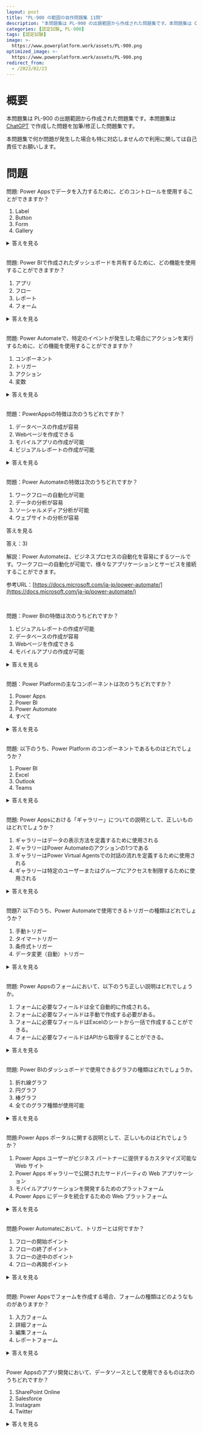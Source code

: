 ```yaml
---
layout: post
title: "PL-900 の範囲の自作問題集 11問"
description: "本問題集は PL-900 の出題範囲から作成された問題集です。本問題集は ChatGPT で作成した問題を加筆/修正した問題集です。"
categories: [認定試験, PL-900]
tags: [認定試験]
image: >-
  https://www.powerplatform.work/assets/PL-900.png
optimized_image: >-
  https://www.powerplatform.work/assets/PL-900.png
redirect_from:
  - /2023/02/23
---
```



#  概要

本問題集は PL-900 の出題範囲から作成された問題集です。本問題集は [ChatGPT](https://chat.openai.com/chat) で作成した問題を加筆/修正した問題集です。

本問題集で何か問題が発生した場合も特に対応しませんので利用に関しては自己責任でお願いします。

# 問題

問題:
Power Appsでデータを入力するために、どのコントロールを使用することができますか？

1. Label
2. Button
3. Form
4. Gallery


<details>
<summary>答えを見る</summary>

答え: 3

解説: Power Appsでデータを入力するためには、Formコントロールが使用されます。Formコントロールには、データの入力フィールドやラベル、保存ボタンなどが含まれます。

参考URL: [https://docs.microsoft.com/ja-jp/powerapps/maker/canvas-apps/working-with-forms](https://docs.microsoft.com/ja-jp/powerapps/maker/canvas-apps/working-with-forms)

</details>
</br>



問題:
Power BIで作成されたダッシュボードを共有するために、どの機能を使用することができますか？

1. アプリ
2. フロー
3. レポート
4. フォーム



<details>
<summary>答えを見る</summary>
答え: 1

解説: Power BIで作成されたダッシュボードを共有するためには、アプリを使用します。アプリは、Power BIのダッシュボード、レポート、データセットをひとまとめにして、簡単に共有することができます。

参考URL: [https://docs.microsoft.com/ja-jp/power-bi/collaborate-share/service-create-the-new-workspaces](https://docs.microsoft.com/ja-jp/power-bi/collaborate-share/service-create-the-new-workspaces)

</details>
</br>


問題:
Power Automateで、特定のイベントが発生した場合にアクションを実行するために、どの機能を使用することができますか？

1. コンポーネント
2. トリガー
3. アクション
4. 変数


<details>
<summary>答えを見る</summary>

答え: 2

解説: Power Automateで、特定のイベントが発生した場合にアクションを実行するためには、トリガーを使用します。トリガーには、様々な種類があり、例えばメールの着信やスプレッドシートの更新などがあります。

参考URL: [https://learn.microsoft.com/ja-jp/power-automate/triggers-introduction](https://learn.microsoft.com/ja-jp/power-automate/triggers-introduction)
</details>
</br>


問題：PowerAppsの特徴は次のうちどれですか？
1. データベースの作成が容易
2.  Webページを作成できる
3.  モバイルアプリの作成が可能
4.  ビジュアルレポートの作成が可能


<details>
<summary>答えを見る</summary>
答え：3)
解説：PowerAppsは、ビジネスニーズに応じたカスタムアプリを作成できるツールです。モバイルアプリの作成が可能で、データソースとして様々なサービスやアプリケーションを使用することができます。

参考URL：[https://docs.microsoft.com/ja-jp/powerapps/maker/
](https://docs.microsoft.com/ja-jp/powerapps/maker/
)
</details>
</br>

問題：Power Automateの特徴は次のうちどれですか？
1. ワークフローの自動化が可能
2.  データの分析が容易
3.  ソーシャルメディア分析が可能
4.   ウェブサイトの分析が容易



<summary>答えを見る</summary>

答え：3)

解説：Power Automateは、ビジネスプロセスの自動化を容易にするツールです。ワークフローの自動化が可能で、様々なアプリケーションとサービスを接続することができます。

参考URL：[https://docs.microsoft.com/ja-jp/power-automate/](https://docs.microsoft.com/ja-jp/power-automate/)

</details>
</br>

問題：Power BIの特徴は次のうちどれですか？
1. ビジュアルレポートの作成が可能
2.  データベースの作成が容易
3.  Webページを作成できる
4.  モバイルアプリの作成が可能


<details>
<summary>答えを見る</summary>


答え：1

解説：Power BIは、ビジュアルレポートを作成して、ビジネスインサイトを得ることができるツールです。様々なデータソースを使用し、データを視覚的に分析することができます。

参考URL：[https://docs.microsoft.com/ja-jp/power-bi/
](https://docs.microsoft.com/ja-jp/power-bi/
)
</details>
</br>



問題：Power Platformの主なコンポーネントは次のうちどれですか？
1. Power Apps
2.  Power BI
3.  Power Automate
4.  すべて


<details>
<summary>答えを見る</summary>


答え：4

解説：Power Platformは、Power Apps、Power BI、およびPower Automate、Power Virtual Agents、Power Pages から構成されています。これらのツールは、ビジネスプロセスを自動化し、データを分析し、ビジネスインサイトなどを得るために使用されます。

参考URL：[https://powerplatform.microsoft.com/ja-jp/what-is-power-platform/](https://powerplatform.microsoft.com/ja-jp/what-is-power-platform/)
</details>
</br>


問題:
以下のうち、Power Platform のコンポーネントであるものはどれでしょうか？

1. Power BI
2. Excel
3. Outlook
4. Teams


<details>
<summary>答えを見る</summary>

答え: 1

解説: Power Platformには、Power Apps、Power BI、Power Automate、Power Virtual Agents、Power Pagesの5つのコンポーネントがあります。そのうち、Power BIはビジネスインテリジェンス用のツールであり、データの可視化や分析に利用されます。一方で、Excel、Outlook、TeamsはMicrosoft Office Suiteに含まれるアプリケーションであり、Power Platformのコンポーネントではありません。

参考URL: [https://powerplatform.microsoft.com/ja-jp/](https://powerplatform.microsoft.com/ja-jp/)
</details>
</br>

問題:
Power Appsにおける「ギャラリー」についての説明として、正しいものはどれでしょうか？

1. ギャラリーはデータの表示方法を定義するために使用される
2. ギャラリーはPower Automateのアクションの1つである
3. ギャラリーはPower Virtual Agentsでの対話の流れを定義するために使用される
4. ギャラリーは特定のユーザーまたはグループにアクセスを制限するために使用される


<details>
<summary>答えを見る</summary>


答え: 1

解説: Power Appsの「ギャラリー」は、データの表示方法を定義するために使用されるコントロールの1つです。例えば、SharePointリストの内容を一覧表示するために使用することができます。また、ギャラリー内の項目を選択することで、その項目に対して詳細情報を表示することもできます。

参考URL: [https://learn.microsoft.com/ja-jp/power-apps/maker/canvas-apps/controls/control-gallery](https://learn.microsoft.com/ja-jp/power-apps/maker/canvas-apps/controls/control-gallery)

</details>
</br>


問題7:
以下のうち、Power Automateで使用できるトリガーの種類はどれでしょうか？

1. 手動トリガー
2. タイマートリガー
3. 条件式トリガー
4. データ変更（自動）トリガー


<details>
<summary>答えを見る</summary>

答え: 1, 2, 4

解説: Power Automateには、手動トリガー、タイマートリガー、データ変更トリガーの3種類のトリガーがあります。手動トリガーは手動で実行するトリガーであり、タイマートリガーは定期的な時間ごとに実行するトリガーです。データ変更（自動）トリガーは、SharePoint、Dynamics 365、Excel Online の変更時に実行さるトリガーです。


</details>
</br>


問題:
Power Appsのフォームにおいて、以下のうち正しい説明はどれでしょうか。

1. フォームに必要なフィールドは全て自動的に作成される。
2. フォームに必要なフィールドは手動で作成する必要がある。
3. フォームに必要なフィールドはExcelのシートから一括で作成することができる。
4. フォームに必要なフィールドはAPIから取得することができる。


<details>
<summary>答えを見る</summary>

答え: 2

解説: Power Appsのフォームに必要なフィールドは、手動で作成する必要があります。また、作成したフィールドに対して、表示形式、検証ルール、既定値、必須属性などを設定することができます。

参考URL: [https://learn.microsoft.com/ja-jp/power-apps/maker/canvas-apps/working-with-forms](https://learn.microsoft.com/ja-jp/power-apps/maker/canvas-apps/working-with-forms)

</details>
</br>

問題:
Power BIのダッシュボードで使用できるグラフの種類はどれでしょうか。

1. 折れ線グラフ
2. 円グラフ
3. 棒グラフ
4. 全てのグラフ種類が使用可能


<details>
<summary>答えを見る</summary>

答え: 4

解説: Power BIのダッシュボードでは、多数のグラフ種類が使用可能です。例えば、折れ線グラフ、円グラフ、棒グラフ、積み上げ棒グラフ、面グラフ、散布図、カレンダーなどがあります。

参考URL: [https://learn.microsoft.com/ja-jp/power-bi/visuals/power-bi-visualization-types-for-reports-and-q-and-a](https://learn.microsoft.com/ja-jp/power-bi/visuals/power-bi-visualization-types-for-reports-and-q-and-a)

</details>
</br>

問題:Power Apps ポータルに関する説明として、正しいものはどれでしょうか？
1. Power Apps ユーザーがビジネス パートナーに提供するカスタマイズ可能な Web サイト
2.  Power Apps ギャラリーで公開されたサードパーティの Web アプリケーション
3.  モバイルアプリケーションを開発するためのプラットフォーム
4.  Power Apps にデータを統合するための Web プラットフォーム


<details>
<summary>答えを見る</summary>

答え: 1

解説: Power Apps ポータルは、Power Apps ユーザーが顧客やパートナーなど、外部のユーザーに提供するための Web サイトです。これにより、ユーザーはカスタマイズ可能なフォームを埋めたり、問い合わせを送信したり、データを検索したりすることができます。Power Apps ポータルは、Power Apps ギャラリーではありません。また、モバイルアプリケーションを開発するためのプラットフォームでもありません。Web プラットフォームとしての機能もありません。

参考URL：[https://docs.microsoft.com/ja-jp/powerapps/maker/portals/overview](https://docs.microsoft.com/ja-jp/powerapps/maker/portals/overview)

</details>
</br>

問題:Power Automateにおいて、トリガーとは何ですか？
1. フローの開始ポイント
2. フローの終了ポイント
3. フローの途中のポイント
4.  フローの再開ポイント


<details>
<summary>答えを見る</summary>

答え: A

解説: Power Automateにおいて、トリガーは、フローの開始ポイントを示します。トリガーは、あらゆる種類のイベントに基づいて発生することができます。

参考URL: [https://docs.microsoft.com/ja-jp/power-automate/getting-started#create-a-flow](https://docs.microsoft.com/ja-jp/power-automate/getting-started#create-a-flow)

</details>
</br>


問題:
Power Appsでフォームを作成する場合、フォームの種類はどのようなものがありますか？

1. 入力フォーム
2. 詳細フォーム
3. 編集フォーム
4. レポートフォーム


<details>
<summary>答えを見る</summary>

答え: 1, 2, 3

解説: Power Appsでは、入力フォーム、詳細フォーム、編集フォームなど、フォームの種類を選択することができますが、レポートフォームはありません。

参考URL: [https://docs.microsoft.com/ja-jp/powerapps/maker/canvas-apps/working-with-forms
](https://docs.microsoft.com/ja-jp/powerapps/maker/canvas-apps/working-with-forms
)

</details>
</br>

Power Appsのアプリ開発において、データソースとして使用できるものは次のうちどれですか？

1. SharePoint Online
2. Salesforce
4. Instagram
3. Twitter


<details>
<summary>答えを見る</summary>

答え: 1, 2, 4

解説: Power Appsでは、様々な種類のデータソースを使用できますが、SharePoint Online、Salesforce、およびTwitterなどの一般的なデータソースが最もよく使用されています。Instagramはデータソースとして使用することはできません。

参考URL: [https://docs.microsoft.com/ja-jp/powerapps/maker/canvas-apps/connections-list](https://docs.microsoft.com/ja-jp/powerapps/maker/canvas-apps/connections-list)


</details>
</br>


